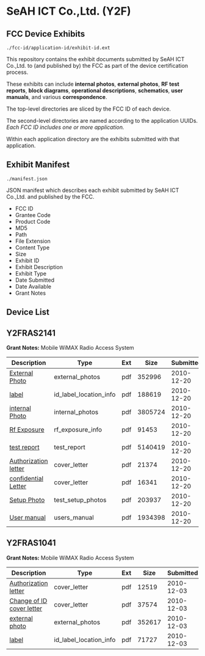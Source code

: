 # SeAH ICT Co.,Ltd. (Y2F)
## FCC Device Exhibits

```
./fcc-id/application-id/exhibit-id.ext
```

This repository contains the exhibit documents submitted by SeAH ICT Co.,Ltd. to (and published by) the FCC as part of the device certification process.

These exhibits can include **internal photos**, **external photos**, **RF test reports**, **block diagrams**, **operational descriptions**, **schematics**, **user manuals**, and various **correspondence**.

The top-level directories are sliced by the FCC ID of each device.

The second-level directories are named according to the application UUIDs. *Each FCC ID includes one or more application.*

Within each application directory are the exhibits submitted with that application. 

## Exhibit Manifest

```
./manifest.json
```

JSON manifest which describes each exhibit submitted by SeAH ICT Co.,Ltd. and published by the FCC.

- FCC ID
- Grantee Code
- Product Code
- MD5
- Path
- File Extension
- Content Type
- Size
- Exhibit ID
- Exhibit Description
- Exhibit Type
- Date Submitted
- Date Available
- Grant Notes

## Device List
## Y2FRAS2141
**Grant Notes:** Mobile WiMAX Radio Access System

| Description | Type | Ext | Size | Submitted | Available |
| ----------- | ---- | --- | ---- | --------- | --------- |
| [External Photo](Y2FRAS2141/0a4167f9d6ffec6fece6b6a63625421f/1393401.pdf) | external_photos | pdf | 352996 | 2010-12-20 | 2011-02-03 |
| [label](Y2FRAS2141/0a4167f9d6ffec6fece6b6a63625421f/1393402.pdf) | id_label_location_info | pdf | 188619 | 2010-12-20 | 2010-12-20 |
| [internal Photo](Y2FRAS2141/0a4167f9d6ffec6fece6b6a63625421f/1393403.pdf) | internal_photos | pdf | 3805724 | 2010-12-20 | 2011-02-03 |
| [Rf Exposure](Y2FRAS2141/0a4167f9d6ffec6fece6b6a63625421f/1393404.pdf) | rf_exposure_info | pdf | 91453 | 2010-12-20 | 2010-12-20 |
| [test report](Y2FRAS2141/0a4167f9d6ffec6fece6b6a63625421f/1393405.pdf) | test_report | pdf | 5140419 | 2010-12-20 | 2010-12-20 |
| [Authorization letter](Y2FRAS2141/0a4167f9d6ffec6fece6b6a63625421f/1393394.pdf) | cover_letter | pdf | 21374 | 2010-12-20 | 2010-12-20 |
| [confidential Letter](Y2FRAS2141/0a4167f9d6ffec6fece6b6a63625421f/1393395.pdf) | cover_letter | pdf | 16341 | 2010-12-20 | 2010-12-20 |
| [Setup Photo](Y2FRAS2141/0a4167f9d6ffec6fece6b6a63625421f/1393406.pdf) | test_setup_photos | pdf | 203937 | 2010-12-20 | 2011-02-03 |
| [User manual](Y2FRAS2141/0a4167f9d6ffec6fece6b6a63625421f/1393407.pdf) | users_manual | pdf | 1934398 | 2010-12-20 | 2011-02-03 |
## Y2FRAS1041
**Grant Notes:** Mobile WiMAX Radio Access System

| Description | Type | Ext | Size | Submitted | Available |
| ----------- | ---- | --- | ---- | --------- | --------- |
| [Authorization letter](Y2FRAS1041/16c66a09318496fe8c89793193a4bbcd/1385086.pdf) | cover_letter | pdf | 12519 | 2010-12-03 | 2010-12-03 |
| [Change of ID cover letter](Y2FRAS1041/16c66a09318496fe8c89793193a4bbcd/1385087.pdf) | cover_letter | pdf | 37574 | 2010-12-03 | 2010-12-03 |
| [external photo](Y2FRAS1041/16c66a09318496fe8c89793193a4bbcd/1233346.pdf) | external_photos | pdf | 352617 | 2010-12-03 | 2010-12-03 |
| [label](Y2FRAS1041/16c66a09318496fe8c89793193a4bbcd/1385089.pdf) | id_label_location_info | pdf | 71727 | 2010-12-03 | 2010-12-03 |
